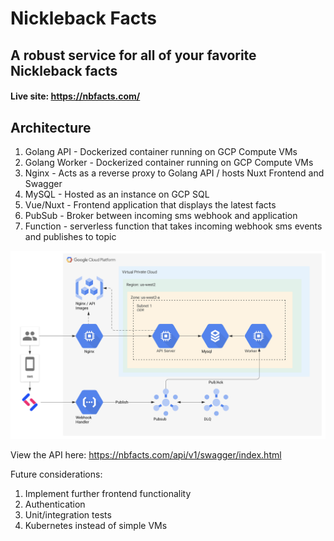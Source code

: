 # Nickleback Facts
## A robust service for all of your favorite Nickleback facts

#### Live site: https://nbfacts.com/

## Architecture
1. Golang API - Dockerized container running on GCP Compute VMs
2. Golang Worker - Dockerized container running on GCP Compute VMs 
3. Nginx - Acts as a reverse proxy to Golang API / hosts Nuxt Frontend and Swagger
4. MySQL - Hosted as an instance on GCP SQL
5. Vue/Nuxt - Frontend application that displays the latest facts
6. PubSub - Broker between incoming sms webhook and application
7. Function - serverless function that takes incoming webhook sms events and publishes to topic

![Architecture](diagram.png)


View the API here: https://nbfacts.com/api/v1/swagger/index.html

Future considerations:
1. Implement further frontend functionality 
2. Authentication
3. Unit/integration tests
4. Kubernetes instead of simple VMs

